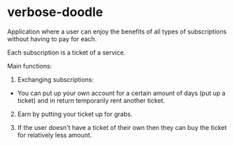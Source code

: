 # verbose-doodle

Application where a user can enjoy the benefits of all types of subscriptions without having to pay for each. 

Each subscription is a ticket of a service.

Main functions: 
 1) Exchanging subscriptions: 
  - You can put up your own account for a certain amount of days (put up a ticket) and in return temporarily rent another ticket.
  
 2) Earn by putting your ticket up for grabs. 
 
 3) If the user doesn't have a ticket of their own then they can buy the ticket for relatively less amount.
